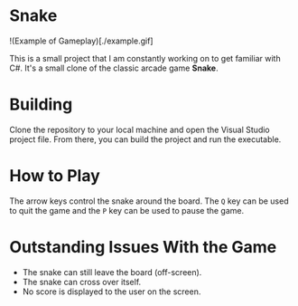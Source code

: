 ﻿# Snake

!(Example of Gameplay)[./example.gif]

This is a small project that I am constantly working on to get familiar with C#. It's a small clone of the classic arcade game **Snake**.

# Building

Clone the repository to your local machine and open the Visual Studio project file. From there, you can build the project and run the executable.

# How to Play

The arrow keys control the snake around the board. The `Q` key can be used to quit the game and the `P` key can be used to pause the game.

# Outstanding Issues With the Game

- The snake can still leave the board (off-screen).
- The snake can cross over itself.
- No score is displayed to the user on the screen.

